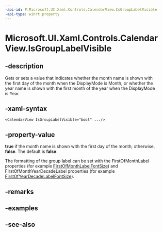 ```yaml
---
-api-id: P:Microsoft.UI.Xaml.Controls.CalendarView.IsGroupLabelVisible
-api-type: winrt property
---
```


<!-- Property syntax
public bool IsGroupLabelVisible { get;  set; }
-->

# Microsoft.UI.Xaml.Controls.CalendarView.IsGroupLabelVisible

## -description
Gets or sets a value that indicates whether the month name is shown with the first day of the 
month when the DisplayMode is Month, or whether the year name is shown with the first month of the year 
when the DisplayMode is Year.

## -xaml-syntax
```xaml
<CalendarView IsGroupLabelVisible="bool" .../>
```


## -property-value
**true** if the month name is shown with the first day of the month; otherwise, **false**. The default is **false**.

The formatting of the group label can be set with the FirstOfMonthLabel properties
(for example [FirstOfMonthLabelFontSize](calendarview_firstofmonthlabelfontsize.md)) and
FirstOfMonthYearDecadeLabel properties
(for example [FirstOfYearDecadeLabelFontSize](calendarview_firstofyeardecadelabelfontsize.md)).
## -remarks

## -examples

## -see-also
